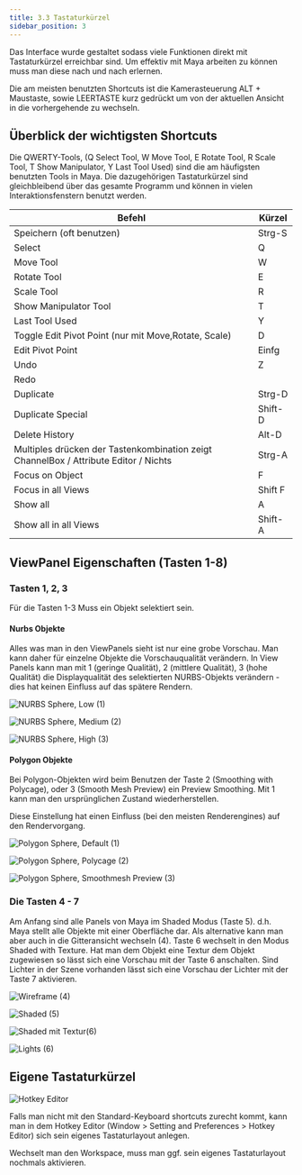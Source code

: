 ```yaml
---
title: 3.3 Tastaturkürzel
sidebar_position: 3
---
```


Das Interface wurde gestaltet sodass viele Funktionen direkt mit Tastaturkürzel erreichbar sind.
Um effektiv mit Maya arbeiten zu können muss man diese nach und nach erlernen.

Die am meisten benutzten Shortcuts ist die Kamerasteuerung <span class="shortcut">ALT + Maustaste</span>, sowie <span class="shortcut">LEERTASTE</span>
kurz gedrückt um von der aktuellen Ansicht in die vorhergehende zu wechseln.

## Überblick der wichtigsten Shortcuts

Die QWERTY-Tools, (Q Select Tool, W Move Tool, E Rotate Tool, R Scale Tool, T Show Manipulator, Y Last Tool Used) sind
die am häufigsten benutzten Tools in Maya. Die dazugehörigen Tastaturkürzel sind gleichbleibend über das gesamte Programm
und können in vielen Interaktionsfenstern benutzt werden.

| Befehl                                                                               | Kürzel                                 |
| ------------------------------------------------------------------------------------ | -------------------------------------- |
| Speichern (oft benutzen)                                                             | <span class="shortcut">Strg-S</span>   |
| Select                                                                               | <span class="shortcut">Q</span>        |
| Move Tool                                                                            | <span class="shortcut">W</span>        |
| Rotate Tool                                                                          | <span class="shortcut">E</span>        |
| Scale Tool                                                                           | <span class="shortcut">R</span>        |
| Show Manipulator Tool                                                                | <span class="shortcut">T</span>        |
| Last Tool Used                                                                       | <span class="shortcut">Y</span>        |
| Toggle Edit Pivot Point (nur mit Move,Rotate, Scale)                                 | <span class="shortcut">D</span>        |
| Edit Pivot Point                                                                     | <span class="shortcut">Einfg</span>    |
| Undo                                                                                 | <span class="shortcut">Z</span>        |
| Redo                                                                                 | <span class="shortcut"></span>         |
| Duplicate                                                                            | <span class="shortcut">Strg-D</span>   |
| Duplicate Special                                                                    | <span class="shortcut">Shift-D</span>  |
| Delete History                                                                       | <span class="shortcut">Alt-D</span>    |
| Multiples drücken der Tastenkombination zeigt ChannelBox / Attribute Editor / Nichts | <span class="shortcut">Strg-A</span>   |
| Focus on Object                                                                      | <span class="shortcut">F</span>        |
| Focus in all Views                                                                   | <span class="shortcut">Shift F</span>  |
| Show all                                                                             | <span class="shortcut">A</span>        |
| Show all in all Views                                                                | <span class="shortcut">Shift-A </span> |

## ViewPanel Eigenschaften (Tasten 1-8)

### Tasten 1, 2, 3

Für die Tasten 1-3 Muss ein Objekt selektiert sein.

#### Nurbs Objekte

Alles was man in den ViewPanels sieht ist nur eine grobe Vorschau. Man kann daher für einzelne Objekte die Vorschauqualität verändern.
In View Panels kann man mit <span class="shortcut">1</span> (geringe Qualität), <span class="shortcut">2</span> (mittlere Qualität), <span class="shortcut">3</span> (hohe Qualität)
die Displayqualität des selektierten NURBS-Objekts verändern - dies hat keinen Einfluss auf das spätere Rendern.

![NURBS Sphere, Low (1)](/03_maya_basics/images/keyboardshortcuts/Nurbs1.png)

![NURBS Sphere, Medium (2)](/03_maya_basics/images/keyboardshortcuts/Nurbs2.png)

![NURBS Sphere, High (3)](/03_maya_basics/images/keyboardshortcuts/Nurbs3.png)

#### Polygon Objekte

Bei Polygon-Objekten wird beim Benutzen der Taste 2 (Smoothing with Polycage), oder 3 (Smooth Mesh Preview) ein Preview Smoothing. Mit 1 kann man den ursprünglichen Zustand wiederherstellen.

Diese Einstellung hat einen Einfluss (bei den meisten Renderengines) auf den Rendervorgang.

![Polygon Sphere, Default (1)](/03_maya_basics/images/keyboardshortcuts/Poly1.png)

![Polygon Sphere, Polycage (2)](/03_maya_basics/images/keyboardshortcuts/Poly2.png)

![Polygon Sphere, Smoothmesh Preview (3)](/03_maya_basics/images/keyboardshortcuts/Poly3.png)

### Die Tasten 4 - 7

Am Anfang sind alle Panels von Maya im Shaded Modus (Taste 5). d.h. Maya stellt alle Objekte mit einer Oberfläche dar.
Als alternative kann man aber auch in die Gitteransicht wechseln (4). Taste 6 wechselt in den Modus Shaded with Texture.
Hat man dem Objekt eine Textur dem Objekt zugewiesen so lässt sich eine Vorschau mit der Taste 6 anschalten.
Sind Lichter in der Szene vorhanden lässt sich eine Vorschau der Lichter mit der Taste 7 aktivieren.

![Wireframe (4)](/03_maya_basics/images/keyboardshortcuts/Wireframe.png)

![Shaded (5)](/03_maya_basics/images/keyboardshortcuts/Shader.png)

![Shaded mit Textur(6)](/03_maya_basics/images/keyboardshortcuts/ShaderandTexture.png)

![Lights (6)](/03_maya_basics/images/keyboardshortcuts/Lights.png)

## Eigene Tastaturkürzel

![Hotkey Editor](/03_maya_basics/images/keyboardshortcuts/HotkeyEditor.png)

Falls man nicht mit den Standard-Keyboard shortcuts zurecht kommt, kann man in dem Hotkey Editor
(<span class="menu">Window > Setting and Preferences > Hotkey Editor</span>) sich sein eigenes Tastaturlayout anlegen.

Wechselt man den Workspace, muss man ggf. sein eigenes Tastaturlayout nochmals aktivieren.
